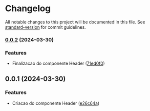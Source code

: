# Changelog

All notable changes to this project will be documented in this file. See [standard-version](https://github.com/conventional-changelog/standard-version) for commit guidelines.

### [0.0.2](https://github.com/rappidriver/RDComponents/compare/0.0.1...0.0.2) (2024-03-30)


### Features

* Finalizacao do componente Header ([71ed0f0](https://github.com/rappidriver/RDComponents/commit/71ed0f0cc6c50de2f27f386ae3ce6545218d20c7))

## 0.0.1 (2024-03-30)


### Features

* Criacao do componente Header ([e26c64a](https://github.com/rappidriver/RDComponents/commit/e26c64a7096045488e3e8f9d8aac8e8554df814a))
